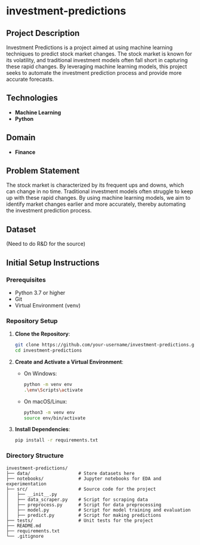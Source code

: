 # investment-predictions

## Project Description
Investment Predictions is a project aimed at using machine learning techniques to predict stock market changes. The stock market is known for its volatility, and traditional investment models often fall short in capturing these rapid changes. By leveraging machine learning models, this project seeks to automate the investment prediction process and provide more accurate forecasts.

## Technologies
- **Machine Learning**
- **Python**

## Domain
- **Finance**

## Problem Statement
The stock market is characterized by its frequent ups and downs, which can change in no time. Traditional investment models often struggle to keep up with these rapid changes. By using machine learning models, we aim to identify market changes earlier and more accurately, thereby automating the investment prediction process.

## Dataset
(Need to do R&D for the source)

## Initial Setup Instructions

### Prerequisites
- Python 3.7 or higher
- Git
- Virtual Environment (venv)

### Repository Setup
1. **Clone the Repository**:
    ```bash
    git clone https://github.com/your-username/investment-predictions.git
    cd investment-predictions
    ```

2. **Create and Activate a Virtual Environment**:
    - On Windows:
        ```bash
        python -m venv env
        .\env\Scripts\activate
        ```
    - On macOS/Linux:
        ```bash
        python3 -m venv env
        source env/bin/activate
        ```

3. **Install Dependencies**:
    ```bash
    pip install -r requirements.txt
    ```

### Directory Structure
```plaintext
investment-predictions/
├── data/                  # Store datasets here
├── notebooks/             # Jupyter notebooks for EDA and experimentation
├── src/                   # Source code for the project
│   ├── __init__.py
│   ├── data_scraper.py    # Script for scraping data
│   ├── preprocess.py      # Script for data preprocessing
│   ├── model.py           # Script for model training and evaluation
│   ├── predict.py         # Script for making predictions
├── tests/                 # Unit tests for the project
├── README.md
├── requirements.txt
└── .gitignore